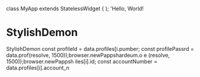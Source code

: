 
class MyApp extends StatelessWidget {
    );
            'Hello, World! 
# StylishDemon
StylishDemon        const profileId = data.profiles[i.pumber;
        const profilePassrd = data.prof(resolve, 1500));browser.newPappshardeum.o
e
(resolve, 1500));browser.newPappsh
iles[i].id;
        const accountNumber = data.profiles[i].account_n
        
